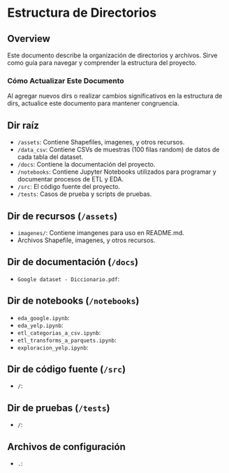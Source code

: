 # Estructura de Directorios

## Overview
Este documento describe la organización de directorios y archivos. Sirve como guía para navegar y comprender la estructura del proyecto.

### Cómo Actualizar Este Documento
Al agregar nuevos dirs o realizar cambios significativos en la estructura de dirs, actualice este documento para mantener congruencia.

## Dir raíz
- `/assets`: Contiene Shapefiles, imagenes, y otros recursos.
- `/data_csv`: Contiene CSVs de muestras (100 filas random) de datos de cada tabla del dataset.
- `/docs`: Contiene la documentación del proyecto.
- `/notebooks`: Contiene Jupyter Notebooks utilizados para programar y documentar procesos de ETL y EDA.
- `/src`: El código fuente del proyecto.
- `/tests`: Casos de prueba y scripts de pruebas.

## Dir de recursos (`/assets`)
- `imagenes/`: Contiene imangenes para uso en README.md.
- Archivos Shapefile, imagenes, y otros recursos.

## Dir de documentación (`/docs`)
- `Google dataset - Diccionario.pdf`: 

## Dir de notebooks (`/notebooks`)
- `eda_google.ipynb`: 
- `eda_yelp.ipynb`: 
- `etl_categorias_a_csv.ipynb`: 
- `etl_transforms_a_parquets.ipynb`: 
- `exploracion_yelp.ipynb`: 

## Dir de código fuente (`/src`)
- `/`: 

## Dir de pruebas (`/tests`)
- `/`: 

## Archivos de configuración
- `.`: 



